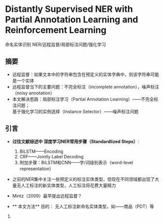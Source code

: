 # Distantly Supervised NER with Partial Annotation Learning and Reinforcement Learning
命名实体识别 NER/远程监督/局部标注问题/强化学习

## 摘要
- 远程监督：如果文本中的字符串包含在预定义的实体字典中，则该字符串可能是一个实体
- 远程监督当下的主要问题：不完全标注（incomplete annotation），噪声标注（noisy annotation）
- 本文解决思路：局部标注学习（Partial Annotation Learning）——不完全标注问题；  
基于强化学习的实例选择（Instance Selector）——噪声标注问题

## 引言
- **过往文献综述中 深度学习NER常用步骤（Standardlized Steps）**:
  1. BiLSTM——Encoding
  2. CRF——Jointly Label Decoding
  3. 附加步骤：BiLSTM和CNN——字/词级别表示（word-level representation）  
  
- 之前的NER集中关注一些预定义的标注实体类型，但现在不同领域都出现了大量无人工标注的新实体类型，人工标注将花费大量精力
- Mintz（2009）最早提出远程监督？  
-  ** 本文方法**
  目的： 无人工标注新命名实体类型，如——商品（PDT）等
  1. 

